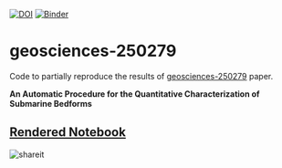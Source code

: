 [![DOI](https://zenodo.org/badge/117629063.svg)](https://zenodo.org/badge/latestdoi/117629063) [![Binder](https://mybinder.org/badge.svg)](https://mybinder.org/v2/gh/epifanio/geosciences-250279/master?filepath=geosciences-250279.ipynb)

# geosciences-250279
Code to partially reproduce the results of [geosciences-250279](http://www.mdpi.com/2076-3263/8/1/28/htm) paper.

**An Automatic Procedure for the Quantitative Characterization of Submarine Bedforms**

## [Rendered Notebook](http://nbviewer.jupyter.org/urls/nextcloud.epinux.com/index.php/s/WueZ9KgEN0HejNK/download)

![shareit](https://camo.githubusercontent.com/9b9c063a5093d8a4843d489eeadd8868fc5f9fdd/68747470733a2f2f6e657874636c6f75642e6570696e75782e636f6d2f696e6465782e7068702f732f57394d4c676d6b6d47786a6937355a2f646f776e6c6f6164)
